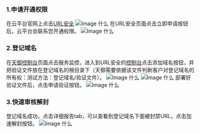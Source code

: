 ### 1.申请开通权限
在云平台官网上点击[URL安全](http://tce.fsphere.cn/solution/wechat-url)
![Image 什么](https://mc.qcloudimg.com/static/img/300d661d6b3578bb0720d0a37012b144/image.png)
在URL安全页面点击立即申请按钮后，云平台会联系您开通权限。
![Image 什么](https://mc.qcloudimg.com/static/img/0b73905a0351444999f6a6a3c4912a21/image.png)
### 2.登记域名
在[天御控制台](http://console.tce.fsphere.cn/tianyu/overview)页面点击服务监控，进入到URL安全的[控制台](http://console.tce.fsphere.cn/tianyu/service/url)点击添加域名按钮，并把验证文件放在登记域名的根目录下（天御需要依据该文件判断客户对登记域名的所有权：测试方法：登记域名/验证文件）。
![Image 什么](https://mc.qcloudimg.com/static/img/7ce5f7bffaa7136561eaa442c71dbe78/image.png)
![Image 什么](https://mc.qcloudimg.com/static/img/ab5978b50f66fbbe7e479a860641e5c1/image.png)
部署好验证文件后，点击申请验证按钮。
![Image 什么](https://mc.qcloudimg.com/static/img/f2d1b8540c160a3af369e91827c4c0fb/image.png)
### 3.快速审核解封
登记域名成功，点击详细报告tab，可以查看到登记域名下面被封禁URL，点击加速解封按钮。
![Image 什么](https://mc.qcloudimg.com/static/img/4bcbecabd0644ed6c2a48b5ed20a912c/image.png)